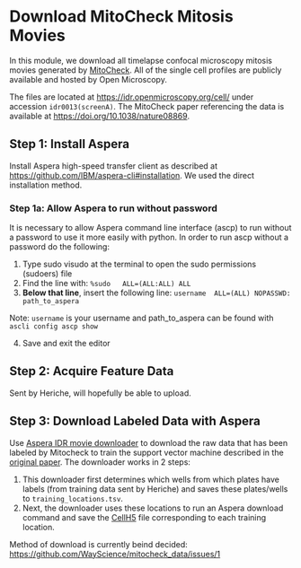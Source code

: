# Download MitoCheck Mitosis Movies

In this module, we download all timelapse confocal microscopy mitosis movies generated by [MitoCheck](https://www.mitocheck.org/). 
All of the single cell profiles are publicly available and hosted by Open Microscopy.

The files are located at https://idr.openmicroscopy.org/cell/ under accession `idr0013(screenA)`.
The  MitoCheck paper referencing the data is available at https://doi.org/10.1038/nature08869.

## Step 1: Install Aspera

Install Aspera high-speed transfer client as described at https://github.com/IBM/aspera-cli#installation.
We used the direct installation method.

### Step 1a: Allow Aspera to run without password

It is necessary to allow Aspera command line interface (ascp) to run without a password to use it more easily with python.
In order to run ascp without a password do the following:
1) Type sudo visudo at the terminal to open the sudo permissions (sudoers) file
2) Find the line with: `%sudo   ALL=(ALL:ALL) ALL`
3) **Below that line**, insert the following line: `username  ALL=(ALL) NOPASSWD: path_to_aspera`

  Note: `username` is your username and path_to_aspera can be found with `ascli config ascp show`
  
4) Save and exit the editor

## Step 2: Acquire Feature Data

Sent by Heriche, will hopefully be able to upload.

## Step 3: Download Labeled Data with Aspera

Use [Aspera IDR movie downloader](0.download_data/aspera_IDR_downloader.ipynb) to download the raw data that has been labeled by Mitocheck to train the support vector machine described in the [original paper](https://www.nature.com/articles/nature08869#Sec2).
The downloader works in 2 steps:
1) This downloader first determines which wells from which plates have labels (from training data sent by Heriche) and saves these plates/wells to `training_locations.tsv`.
2) Next, the downloader uses these locations to run an Aspera download command and save the [CellH5](https://www.ncbi.nlm.nih.gov/pmc/articles/PMC3673213/) file corresponding to each training location.



Method of download is currently beind decided: https://github.com/WayScience/mitocheck_data/issues/1
